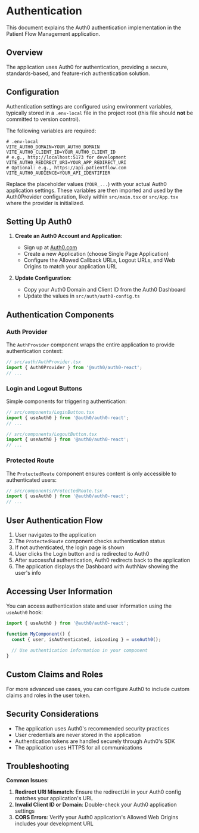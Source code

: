 # Authentication

This document explains the Auth0 authentication implementation in the
Patient Flow Management application.

## Overview

The application uses Auth0 for authentication, providing a secure,
standards-based, and feature-rich authentication solution.

## Configuration

Authentication settings are configured using environment variables,
typically stored in a `.env-local` file in the project root (this file
should **not** be committed to version control).

The following variables are required:

```plaintext
# .env-local
VITE_AUTH0_DOMAIN=YOUR_AUTH0_DOMAIN
VITE_AUTH0_CLIENT_ID=YOUR_AUTH0_CLIENT_ID
# e.g., http://localhost:5173 for development
VITE_AUTH0_REDIRECT_URI=YOUR_APP_REDIRECT_URI
# Optional: e.g., https://api.patientflow.com
VITE_AUTH0_AUDIENCE=YOUR_API_IDENTIFIER
```

Replace the placeholder values (`YOUR_...`) with your actual Auth0
application settings. These variables are then imported and used by the
Auth0Provider configuration, likely within `src/main.tsx` or `src/App.tsx`
where the provider is initialized.

## Setting Up Auth0

1. **Create an Auth0 Account and Application**:
   - Sign up at [Auth0.com](https://auth0.com/)
   - Create a new Application (choose Single Page Application)
   - Configure the Allowed Callback URLs, Logout URLs, and Web Origins to
     match your application URL

2. **Update Configuration**:
   - Copy your Auth0 Domain and Client ID from the Auth0 Dashboard
   - Update the values in `src/auth/auth0-config.ts`

## Authentication Components

### Auth Provider

The `AuthProvider` component wraps the entire application to provide
authentication context:

```typescript
// src/auth/AuthProvider.tsx
import { Auth0Provider } from '@auth0/auth0-react';
// ...
```

### Login and Logout Buttons

Simple components for triggering authentication:

```typescript
// src/components/LoginButton.tsx
import { useAuth0 } from '@auth0/auth0-react';
// ...
```

```typescript
// src/components/LogoutButton.tsx
import { useAuth0 } from '@auth0/auth0-react';
// ...
```

### Protected Route

The `ProtectedRoute` component ensures content is only accessible to
authenticated users:

```typescript
// src/components/ProtectedRoute.tsx
import { useAuth0 } from '@auth0/auth0-react';
// ...
```

## User Authentication Flow

1. User navigates to the application
2. The `ProtectedRoute` component checks authentication status
3. If not authenticated, the login page is shown
4. User clicks the Login button and is redirected to Auth0
5. After successful authentication, Auth0 redirects back to the application
6. The application displays the Dashboard with AuthNav showing the user's
   info

## Accessing User Information

You can access authentication state and user information using the
`useAuth0` hook:

```typescript
import { useAuth0 } from '@auth0/auth0-react';

function MyComponent() {
  const { user, isAuthenticated, isLoading } = useAuth0();
  
  // Use authentication information in your component
}
```

## Custom Claims and Roles

For more advanced use cases, you can configure Auth0 to include custom
claims and roles in the user token.

## Security Considerations

- The application uses Auth0's recommended security practices
- User credentials are never stored in the application
- Authentication tokens are handled securely through Auth0's SDK
- The application uses HTTPS for all communications

## Troubleshooting

**Common Issues**:

1. **Redirect URI Mismatch**: Ensure the redirectUri in your Auth0 config
   matches your application's URL
2. **Invalid Client ID or Domain**: Double-check your Auth0 application
   settings
3. **CORS Errors**: Verify your Auth0 application's Allowed Web Origins
   includes your development URL

